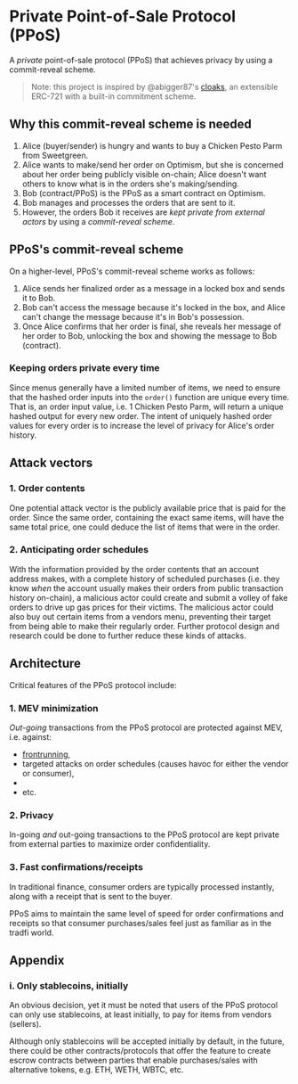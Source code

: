 # Private Point-of-Sale Protocol (PPoS)

A _private_ point-of-sale protocol (PPoS) that achieves privacy by using a commit-reveal scheme.

> Note: this project is inspired by @abigger87's [cloaks](https://github.com/abigger87/cloaks), an extensible ERC-721 with a built-in commitment scheme.

## Why this commit-reveal scheme is needed

1. Alice (buyer/sender) is hungry and wants to buy a Chicken Pesto Parm from Sweetgreen.
2. Alice wants to make/send her order on Optimism, but she is concerned about her order being publicly visible on-chain; Alice doesn't want others to know what is in the orders she's making/sending.
3. Bob (contract/PPoS) is the PPoS as a smart contract on Optimism.
4. Bob manages and processes the orders that are sent to it.
5. However, the orders Bob it receives are _kept private from external actors_ by using a _commit-reveal scheme_.

## PPoS's commit-reveal scheme

On a higher-level, PPoS's commit-reveal scheme works as follows:

1. Alice sends her finalized order as a message in a locked box and sends it to Bob.
2. Bob can't access the message because it's locked in the box, and Alice can't change the message because it's in Bob's possession.
3. Once Alice confirms that her order is final, she reveals her message of her order to Bob, unlocking the box and showing the message to Bob (contract).

### Keeping orders private every time

Since menus generally have a limited number of items, we need to ensure that the hashed order inputs into the `order()` function are unique every time. That is, an order input value, i.e. 1 Chicken Pesto Parm, will return a unique hashed output for every new order. The intent of uniquely hashed order values for every order is to increase the level of privacy for Alice's order history.

## Attack vectors

### 1. Order contents

One potential attack vector is the publicly available price that is paid for the order. Since the same order, containing the exact same items, will have the same total price, one could deduce the list of items that were in the order.

### 2. Anticipating order schedules

With the information provided by the order contents that an account address makes, with a complete history of scheduled purchases (i.e. they know _when_ the account usually makes their orders from public transaction history on-chain), a malicious actor could create and submit a volley of fake orders to drive up gas prices for their victims. The malicious actor could also buy out certain items from a vendors menu, preventing their target from being able to make their regularly order. Further protocol design and research could be done to further reduce these kinds of attacks.

## Architecture
<!-- 
At the moment, these are just ideas for what I think are the core features
-->
Critical features of the PPoS protocol include:

### 1. MEV minimization

_Out-going_ transactions from the PPoS protocol are protected against MEV, i.e. against:

* [frontrunning](https://en.wikipedia.org/wiki/Front_running),
* targeted attacks on order schedules (causes havoc for either the vendor or consumer),
*
* etc.

### 2. Privacy

In-going _and_ out-going transactions to the PPoS protocol are kept private from external parties to maximize order confidentiality.

### 3. Fast confirmations/receipts

In traditional finance, consumer orders are typically processed instantly, along with a receipt that is sent to the buyer.

PPoS aims to maintain the same level of speed for order confirmations and receipts so that consumer purchases/sales feel just as familiar as in the tradfi world.

<!-- 
@todo  How the fuck do I achieve this?
Need to think of a simple and good enough implementation to solve this
-->

<!-- ## Architecture/Design (Final) -->

## Appendix

### i. Only stablecoins, initially

An obvious decision, yet it must be noted that users of the PPoS protocol can only use stablecoins, at least initially, to pay for items from vendors (sellers).

Although only stablecoins will be accepted initially by default, in the future, there could be other contracts/protocols that offer the feature to create escrow contracts between parties that enable purchases/sales with alternative tokens, e.g. ETH, WETH, WBTC, etc.
